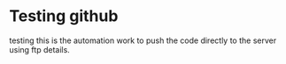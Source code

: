 # Testing github
testing this is the automation work to push the code directly to the server using ftp details.
  
 
